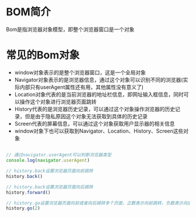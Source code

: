 # BOM简介
Bom是指浏览器对象模型，即整个浏览器窗口是一个对象

# 常见的Bom对象
- window对象表示的是整个浏览器窗口，这是一个全局对象
- Navigator对象表示的是浏览器信息，通过这个对象可以识别不同的浏览器(实际内部只有userAgent属性还有用，其他属性没有意义了)
- Location对象代表的是当前浏览器的地址栏信息，即网址输入框信息，同时可以操作这个对象进行浏览器页面跳转
- History代表的是浏览器历史记录，可以通过这个对象操作浏览器的历史记录，但是由于隐私原因这个对象无法获取到具体的历史记录
- Screen代表的屏幕信息，可以通过这个对象获取用户显示器的相关信息
- window对象下也可以获取到Navigator、Location、History、Screen这些对象

## 
~~~js
// 通过navigator.userAgent可以判断浏览器类型
console.log(navigator.userAgent)

// history.back设置浏览器页面向前跳转
history.back()

// history.back设置浏览器页面向后跳转
history.forward()

// history.go设置浏览器页面向前或者向后跳转多个页面，正数表示向前跳转，负数表示向后跳转
history.go(2)
~~~









